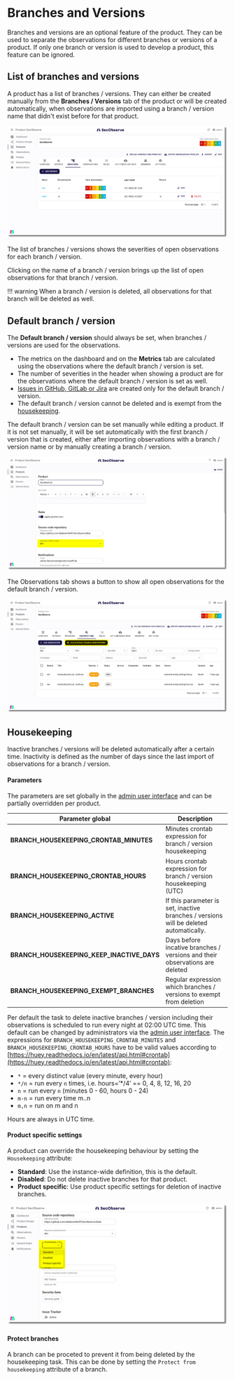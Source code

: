 # Branches and Versions

Branches and versions are an optional feature of the product. They can be used to separate the observations for different branches or versions of a product. If only one branch or version is used to develop a product, this feature can be ignored.

## List of branches and versions

A product has a list of branches / versions. They can either be created manually from the **Branches / Versions** tab of the product or will be created automatically, when observations are imported using a branch / version name that didn't exist before for that product.

![Branches / versions in the product](../assets/images/screenshot_product_branches_list.png)

The list of branches / versions shows the severities of open observations for each branch / version.

Clicking on the name of a branch / version brings up the list of open observations for that branch / version.

!!! warning
    When a branch / version is deleted, all observations for that branch will be deleted as well.

## Default branch / version

The **Default branch / version** should always be set, when branches / versions are used for the observations.

* The metrics on the dashboard and on the **Metrics** tab are calculated using the observations where the default branch / version is set.
* The number of severities in the header when showing a product are for the observations where the default branch / version is set as well.
* [Issues in GitHub, GitLab or Jira](../integrations/issue_trackers.md) are created only for the default branch / version.
* The default branch / version cannot be deleted and is exempt from the [housekeeping](#housekeeping).

The default branch / version can be set manually while editing a product. If it is not set manually, it will be set automatically with the first branch / version that is created, either after importing observations with a branch / version name or by manually creating a branch / version.

![Branches / versions in the product](../assets/images/screenshot_product_default_branch.png)

The Observations tab shows a button to show all open observations for the default branch / version.

![Observations default branch / version button](../assets/images/screenshot_observations_default_branch.png)

## Housekeeping

Inactive branches / versions will be deleted automatically after a certain time. Inactivity is defined as the number of days since the last import of observations for a branch / version.

#### Parameters

The parameters are set globally in the [admin user interface](../getting_started/configuration.md#admin-user-interface) and can be partially overridden per product.

| Parameter global | Description |
|------------------|-------------|
| **BRANCH_HOUSEKEEPING_CRONTAB_MINUTES** | Minutes crontab expression for branch / version housekeeping | 
| **BRANCH_HOUSEKEEPING_CRONTAB_HOURS** | Hours crontab expression for branch / version housekeeping (UTC) |
| **BRANCH_HOUSEKEEPING_ACTIVE** | If this parameter is set, inactive branches / versions will be deleted automatically. |
| **BRANCH_HOUSEKEEPING_KEEP_INACTIVE_DAYS** | Days before incative branches / versions and their observations are deleted |
| **BRANCH_HOUSEKEEPING_EXEMPT_BRANCHES** | Regular expression which branches / versions to exempt from deletion |

Per default the task to delete inactive branches / version including their observations is scheduled to run every night at 02:00 UTC time. This default can be changed by administrators via the [admin user interface](../getting_started/configuration.md#admin-user-interface). The expressions for `BRANCH_HOUSEKEEPING_CRONTAB_MINUTES` and `BRANCH_HOUSEKEEPING_CRONTAB_HOURS` have to be valid values according to [https://huey.readthedocs.io/en/latest/api.html#crontab](https://huey.readthedocs.io/en/latest/api.html#crontab):

* `*` = every distinct value (every minute, every hour)
* `*/n` = run every `n` times, i.e. hours=’*/4’ == 0, 4, 8, 12, 16, 20
* `n` = run every `n` (minutes 0 - 60, hours 0 - 24)
* `m-n` = run every time m..n
* `m,n` = run on m and n

Hours are always in UTC time.

#### Product specific settings

A product can override the housekeeping behaviour by setting the `Housekeeping` attribute:

* **Standard**: Use the instance-wide definition, this is the default.
* **Disabled**: Do not delete inactive branches for that product.
* **Product specific**: Use product specific settings for deletion of inactive branches.

![Housekeeping](../assets/images/screenshot_product_branches_housekeeping.png)

#### Protect branches

A branch can be proceted to prevent it from being deleted by the housekeeping task. This can be done by setting the `Protect from housekeeping` attribute of a branch.
